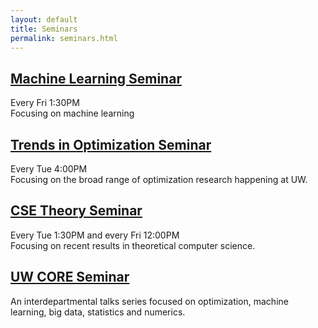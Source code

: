```yaml
---
layout: default
title: Seminars
permalink: seminars.html
---
```

## [Machine Learning Seminar](https://docs.google.com/document/d/1JH1d5mScDBzjN7Mp9iplJ4VyxmAI5twjn_rvlMNgwjo/edit)
Every Fri 1:30PM <br>
Focusing on machine learning

## [Trends in Optimization Seminar](http://blogs.uw.edu/tops/)
Every Tue 4:00PM <br>
Focusing on the broad range of optimization research happening at UW.

## [CSE Theory Seminar](http://theory.cs.washington.edu/)
Every Tue 1:30PM and every Fri 12:00PM<br>
Focusing on recent results in theoretical computer science.

## [UW CORE Seminar](http://blogs.uw.edu/tops/core-seminar/)
An interdepartmental talks series focused on optimization, machine learning, big data, statistics and numerics.
